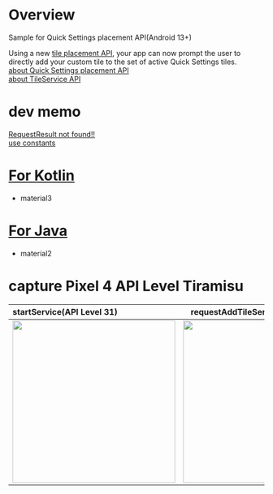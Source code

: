 # Overview
Sample for Quick Settings placement API(Android 13+)<br>

Using a new [tile placement API](https://developer.android.com/reference/android/app/StatusBarManager#requestAddTileService(android.content.ComponentName,%20java.lang.CharSequence,%20android.graphics.drawable.Icon,%20java.util.concurrent.Executor,%20java.util.function.Consumer%3Cjava.lang.Integer%3E)), your app can now prompt the user to directly add your custom tile to the set of active Quick Settings tiles.<br>
[about Quick Settings placement API](https://developer.android.com/about/versions/13/features#quick-settings)<br>
[about TileService API](https://developer.android.com/reference/android/service/quicksettings/TileService)<br>

# dev memo

[RequestResult not found!!](https://developer.android.com/reference/android/app/StatusBarManager.RequestResult)<br>
[use constants](https://github.com/LeoAndo/android-quick-settings-placement-api-samples/blob/main/TileServiceKotlinSample/app/src/main/java/com/example/tileservicekotlinsample/RequestResult.kt#L6:L14)

# [For Kotlin](https://github.com/LeoAndo/android-quick-settings-placement-api-samples/tree/main/TileServiceKotlinSample)
- material3

# [For Java](https://github.com/LeoAndo/android-quick-settings-placement-api-samples/tree/main/TileServiceJavaSample)
- material2

# capture Pixel 4 API Level Tiramisu

| startService(API Level 31) | requestAddTileService(API Level 32) |
|:---|:---:|
|<img src="https://github.com/LeoAndo/android-quick-settings-placement-api-samples/blob/main/capture_startTileService.gif" width=320 /> |<img src="https://github.com/LeoAndo/android-quick-settings-placement-api-samples/blob/main/capture_requestAddTileService.gif" width=320 /> |
